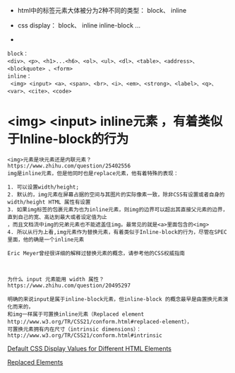 

* html中的标签元素大体被分为2种不同的类型： block、 inline 

* css display： block、 inline inline-block ...
*


``` 
block：
<div>、<p>、<h1>...<h6>、<ol>、<ul>、<dl>、<table>、<address>、<blockquote> 、<form>
inline：
 <img> <input> <a>、<span>、<br>、<i>、<em>、<strong>、<label>、<q>、<var>、<cite>、<code>

```

# &lt;img&gt; &lt;input&gt; inline元素 ，有着类似于Inline-block的行为

```
<img>元素是块元素还是内联元素？
https://www.zhihu.com/question/25402556
img是inline元素，但是他同时也是replace元素，他有着特殊的表现：

1. 可以设置width/height;
2. 默认的，img元素在屏幕占据的空间与其图片的实际像素一致，除非CSS有设置或者自身的width/height HTML 属性有设置
3. 如果img标签的包裹元素为也为inline元素，则img的边界可以超出其直接父元素的边界，直到自己的宽、高达到最大或者设定值为止
，而且文档流中img的兄弟元素也不能遮盖住img。最常见的就是<a>里面包含的<img>
4. 所以从行为上看,img元素作为替换元素，有着类似于Inline-block的行为，尽管在SPEC里面，他的确是一个inline元素

Eric Meyer曾经很详细的解释过替换元素的概念，请参考他的CSS权威指南



为什么 input 元素能用 width 属性？
https://www.zhihu.com/question/20495297

明确的来说input是属于inline-block元素，但inline-block 的概念最早是由置换元素演化而来的，
和img一样属于可置换inline元素（Replaced element http://www.w3.org/TR/CSS21/conform.html#replaced-element），
可置换元素拥有内在尺寸（intrinsic dimensions）：http://www.w3.org/TR/CSS21/conform.html#intrinsic

```



[Default CSS Display Values for Different HTML Elements](https://www.impressivewebs.com/default-css-display-values-html-elements/)

[Replaced Elements](https://www.impressivewebs.com/default-css-display-values-html-elements/)

